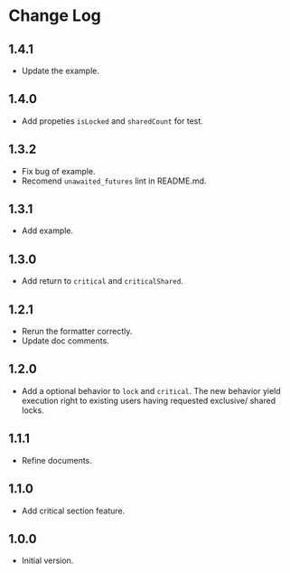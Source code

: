 # Change Log

## 1.4.1

- Update the example.

## 1.4.0

- Add propeties `isLocked` and `sharedCount` for test.

## 1.3.2

- Fix bug of example.
- Recomend `unawaited_futures` lint in README.md.

## 1.3.1

- Add example.

## 1.3.0

- Add return to `critical` and `criticalShared`.

## 1.2.1

- Rerun the formatter correctly.
- Update doc comments.

## 1.2.0

- Add a optional behavior to `lock` and `critical`.
The new behavior yield execution right to existing users having
requested exclusive/ shared locks.

## 1.1.1

- Refine documents.

## 1.1.0

- Add critical section feature.

## 1.0.0

- Initial version.
